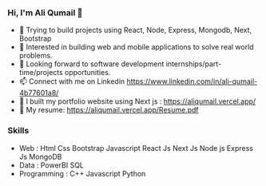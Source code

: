 ### Hi, I'm Ali Qumail 👋

- 🔭 Trying to build projects using React, Node, Express, Mongodb, Next, Bootstrap
- 🌱 Interested in building web and mobile applications to solve real world problems.    
- 💬 Looking forward to software development internships/part-time/projects opportunities. 
- 📫 Connect with me on Linkedin https://www.linkedin.com/in/ali-qumail-4b77601a8/
- 🌱 I built my portfolio website using Next js : https://aliqumail.vercel.app/
- 💬 My resume: https://aliqumail.vercel.app/Resume.pdf

### Skills 

 - Web  :    Html    Css    Bootstrap    Javascript    React Js    Next Js    Node js    Express Js MongoDB 
 - Data  :    PowerBI    SQL 
 - Programming  :    C++  Javascript    Python 
